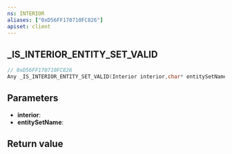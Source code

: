 ```yaml
---
ns: INTERIOR
aliases: ["0xD56FF170710FC826"]
apiset: client
---
```

## _IS_INTERIOR_ENTITY_SET_VALID

```c
// 0xD56FF170710FC826
Any _IS_INTERIOR_ENTITY_SET_VALID(Interior interior,char* entitySetName);
```


## Parameters
* **interior**:
* **entitySetName**:

## Return value